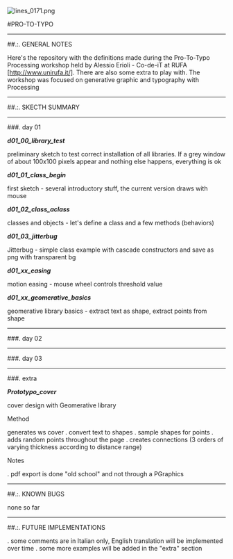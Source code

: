 ![lines_0171.png](https://bitbucket.org/repo/RyexaR/images/3840594642-lines_0171.png)

#PRO-TO-TYPO

____________________________________________________________________________________________________________________________________
##.:. GENERAL NOTES

Here's the repository with the definitions made during the Pro-To-Typo Processing workshop held by Alessio Erioli - Co-de-iT at RUFA [http://www.unirufa.it/]. There are also some extra to play with.
The workshop was focused on generative graphic and typography with Processing



____________________________________________________________________________________________________________________________________
##.:. SKECTH SUMMARY



______________________________

###. day 01




***d01_00_library_test***

preliminary sketch to test correct installation of all libraries. If a grey window of about 100x100 pixels appear and nothing else happens, everything is ok


***d01_01_class_begin***

first sketch - several introductory stuff, the current version draws with mouse


***d01_02_class_aclass***

classes and objects - let's define a class and a few methods (behaviors)


***d01_03_jitterbug***

Jitterbug - simple class example with cascade constructors and save as png with transparent bg


***d01_xx_easing***

motion easing - mouse wheel controls threshold value


***d01_xx_geomerative_basics***

geomerative library basics - extract text as shape, extract points from shape


______________________________

###. day 02



______________________________

###. day 03



______________________________

###. extra

***Prototypo_cover***

 cover design with Geomerative library
 
 Method
 
 generates ws cover
 . convert text to shapes
 . sample shapes for points
 . adds random points throughout the page
 . creates connections (3 orders of varying thickness according to distance range)

Notes

. pdf export is done "old school" and not through a PGraphics

______________________________
##.:. KNOWN BUGS

none so far


____________________________________________________________________________________________________________________________________
##.:. FUTURE IMPLEMENTATIONS

. some comments are in Italian only, English translation will be implemented over time
. some more examples will be added in the "extra" section